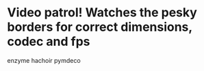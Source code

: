 # Video patrol! Watches the pesky borders for correct dimensions, codec and fps

enzyme
hachoir
pymdeco
